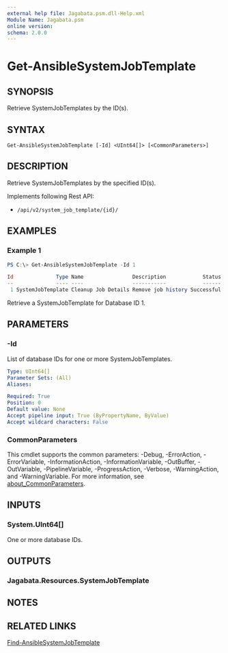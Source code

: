 ```yaml
---
external help file: Jagabata.psm.dll-Help.xml
Module Name: Jagabata.psm
online version:
schema: 2.0.0
---
```


# Get-AnsibleSystemJobTemplate

## SYNOPSIS
Retrieve SystemJobTemplates by the ID(s).

## SYNTAX

```
Get-AnsibleSystemJobTemplate [-Id] <UInt64[]> [<CommonParameters>]
```

## DESCRIPTION
Retrieve SystemJobTemplates by the specified ID(s).

Implements following Rest API:  
- `/api/v2/system_job_template/{id}/`

## EXAMPLES

### Example 1
```powershell
PS C:\> Get-AnsibleSystemJobTemplate -Id 1

Id              Type Name                Description            Status Modified            LastJobRun          NextJobRun          Options Note
--              ---- ----                -----------            ------ --------            ----------          ----------          ------- ----
 1 SystemJobTemplate Cleanup Job Details Remove job history Successful 2023/11/04 16:19:08 2024/07/28 16:19:34 2024/08/11 16:19:08         {[JobType, cleanup_jobs]}
```

Retrieve a SystemJobTemplate for Database ID 1.

## PARAMETERS

### -Id
List of database IDs for one or more SystemJobTemplates.

```yaml
Type: UInt64[]
Parameter Sets: (All)
Aliases:

Required: True
Position: 0
Default value: None
Accept pipeline input: True (ByPropertyName, ByValue)
Accept wildcard characters: False
```

### CommonParameters
This cmdlet supports the common parameters: -Debug, -ErrorAction, -ErrorVariable, -InformationAction, -InformationVariable, -OutBuffer, -OutVariable, -PipelineVariable, -ProgressAction, -Verbose, -WarningAction, and -WarningVariable. For more information, see [about_CommonParameters](http://go.microsoft.com/fwlink/?LinkID=113216).

## INPUTS

### System.UInt64[]
One or more database IDs.

## OUTPUTS

### Jagabata.Resources.SystemJobTemplate
## NOTES

## RELATED LINKS

[Find-AnsibleSystemJobTemplate](Find-AnsibleSystemJobTemplate.md)
